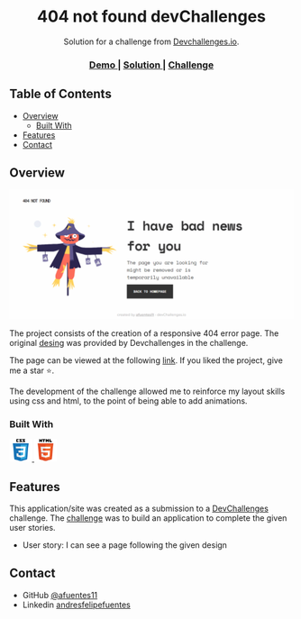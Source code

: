 <!-- Please update value in the {}  -->

<h1 align="center">404 not found devChallenges</h1>

<div align="center">
   Solution for a challenge from  <a href="http://devchallenges.io" target="_blank">Devchallenges.io</a>.
</div>

<div align="center">
  <h3>
    <a href="https://afuentes11.github.io/404-not-found-devChallenges/" target="_blank">
      Demo
    </a>
    <span> | </span>
    <a href="https://devchallenges.io/solutions/Np5whjkIevNIbNYR27FC" target="_blank">
      Solution
    </a>
    <span> | </span>
    <a href="https://devchallenges.io/challenges/wBunSb7FPrIepJZAg0sY" target="_blank">
      Challenge
    </a>
  </h3>
</div>

<!-- TABLE OF CONTENTS -->

## Table of Contents

- [Overview](#overview)
  - [Built With](#built-with)
- [Features](#features)
- [Contact](#contact)

<!-- OVERVIEW -->

## Overview
![screenshot](https://github.com/afuentes11/404-not-found-devChallenges/blob/master/img/web.gif)

The project consists of the creation of a responsive 404 error page. The original [desing]( https://www.figma.com/embed?embed_host=astra&amp;url=https%3A%2F%2Fwww.figma.com%2Ffile%2FQeKWLNhB13zDjJzqR22TKE%2F404-page%3Fnode-id%3D0%253A1&amp;chrome=DOCUMENTATION) was provided by Devchallenges in the challenge.

The page can be viewed at the following [link](https://afuentes11.github.io/404-not-found-devChallenges/). If you liked the project, give me a star ⭐.

The development of the challenge allowed me to reinforce my layout skills using css and html, to the point of being able to add animations.

### Built With

<!-- This section should list any major frameworks that you built your project using. Here are a few examples.-->

<p align="left"> <a href="https://www.w3schools.com/css/" target="_blank" rel="noreferrer"> <img src="https://raw.githubusercontent.com/devicons/devicon/master/icons/css3/css3-original-wordmark.svg" alt="css3" width="40" height="40"/> </a>
  <a href="https://www.w3.org/html/" target="_blank" rel="noreferrer"> <img src="https://raw.githubusercontent.com/devicons/devicon/master/icons/html5/html5-original-wordmark.svg" alt="html5" width="40" height="40"/> </a> </p>


## Features

<!-- List the features of your application or follow the template. Don't share the figma file here :) -->

This application/site was created as a submission to a [DevChallenges](https://devchallenges.io/challenges) challenge. The [challenge](https://devchallenges.io/challenges/wBunSb7FPrIepJZAg0sY) was to build an application to complete the given user stories.

 - User story: I can see a page following the given design


## Contact

- GitHub [@afuentes11](https://github.com/afuentes11)
- Linkedin [andresfelipefuentes](https://www.linkedin.com/in/andresfuentesmartinez/)
